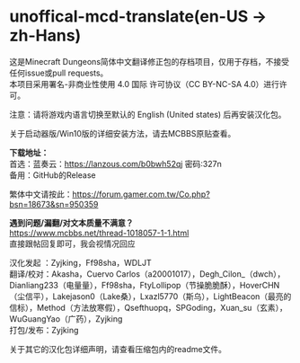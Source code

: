 # unoffical-mcd-translate(en-US → zh-Hans)
这是Minecraft Dungeons简体中文翻译修正包的存档项目，仅用于存档，不接受任何issue或pull requests。  
本项目采用署名-非商业性使用 4.0 国际 许可协议（CC BY-NC-SA 4.0）进行许可。  

注意：请将游戏内语言切换至默认的 English (United states) 后再安装汉化包。  

关于启动器版/Win10版的详细安装方法，请去MCBBS原贴查看。  

**下载地址：**  
首选：蓝奏云：https://lanzous.com/b0bwh52qj  密码:327n  
备用：GitHub的Release  

繁体中文请按此：https://forum.gamer.com.tw/Co.php?bsn=18673&sn=950359  

**遇到问题/漏翻/对文本质量不满意？**  
https://www.mcbbs.net/thread-1018057-1-1.html  
直接跟帖回复即可，我会视情况回应
  
汉化发起 ：Zyjking，Ff98sha，WDLJT  
翻译/校对：Akasha，Cuervo Carlos（a20001017），Degh_Cilon_（dwch），Dianliang233（电量量），Ff98sha，FtyLollipop（节操脆脆酥），HoverCHN（尘信平），Lakejason0（Lake桑），Lxazl5770（斯乌），LightBeacon（最亮的信标），Method（方法放寒假），Qsefthuopq，SPGoding，Xuan_su（玄素），WuGuangYao（广药），Zyjking  
打包/发布：Zyjking  

关于其它的汉化包详细声明，请查看压缩包内的readme文件。
